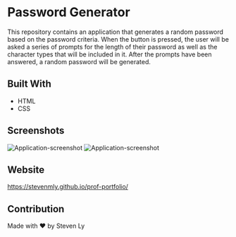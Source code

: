 # Password Generator 
This repository contains an application that generates a random password based on the password criteria. When the button is pressed, the user will be asked a series of prompts for the length of their password as well as the character types that will be included in it. After the prompts have been answered, a random password will be generated. 

## Built With
* HTML
* CSS

## Screenshots
![Application-screenshot](./images/screenshot1.png)
![Application-screenshot](./images/screenshot2.png)


## Website
https://stevenmly.github.io/prof-portfolio/

## Contribution
Made with ❤️ by Steven Ly
